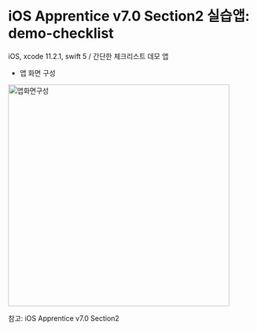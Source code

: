# iOS Apprentice v7.0 Section2 실습앱: demo-checklist
iOS, xcode 11.2.1, swift 5 / 간단한 체크리스트 데모 앱
  
  - 앱 화면 구성  
  <img width="450" alt="앱화면구성" src="https://user-images.githubusercontent.com/49582371/69472614-b7c97700-0def-11ea-9147-e8bda5f8919b.png">  
  
  
참고: iOS Apprentice v7.0 Section2
